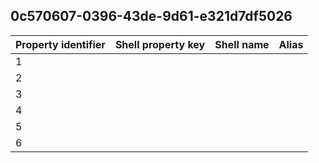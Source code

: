 ## 0c570607-0396-43de-9d61-e321d7df5026

Property identifier | Shell property key | Shell name | Alias
--- | --- | --- | ---
1 |  |  | 
2 |  |  | 
3 |  |  | 
4 |  |  | 
5 |  |  | 
6 |  |  | 

